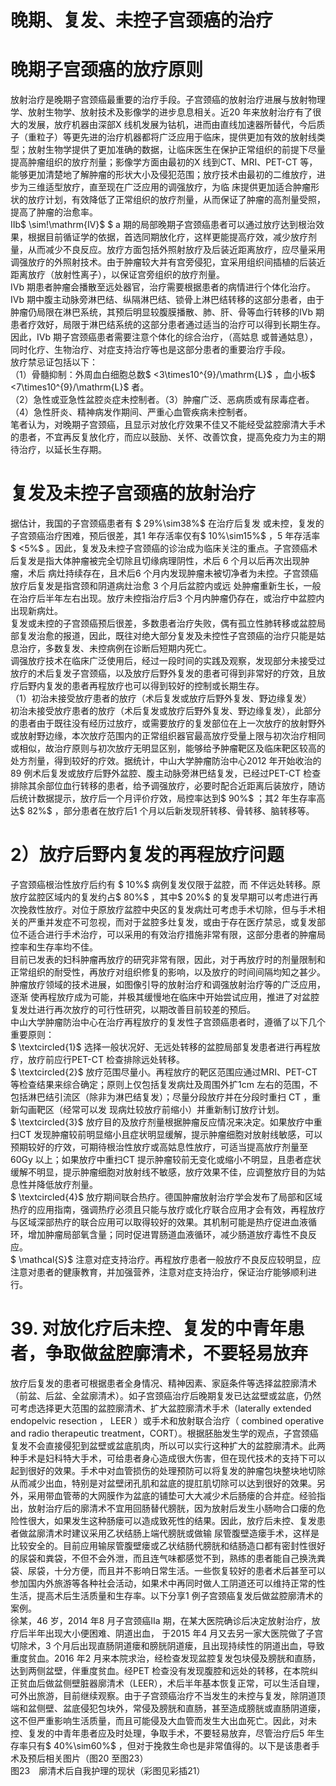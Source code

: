 # 晚期、复发、未控子宫颈癌的治疗  
#  晚期子宫颈癌的放疗原则  
放射治疗是晚期子宫颈癌最重要的治疗手段。子宫颈癌的放射治疗进展与放射物理学、放射生物学、放射技术及影像学的进步息息相关。近20 年来放射治疗有了很大的发展，放疗机器由深部X 线机发展为钴机，进而由直线加速器所替代，今后质子（重粒子）等更先进的治疗机器都将广泛应用于临床，提供更加有效的放射线类型；放射生物学提供了更加准确的数据，让临床医生在保护正常组织的前提下尽量提高肿瘤组织的放疗剂量；影像学方面由最初的X 线到CT、MRI、PET-CT 等，能够更加清楚地了解肿瘤的形状大小及侵犯范围；放疗技术由最初的二维放疗，进步为三维适型放疗，直至现在广泛应用的调强放疗，为临 床提供更加适合肿瘤形状的放疗计划，有效降低了正常组织的放疗剂量，从而保证了肿瘤的高剂量受照，提高了肿瘤的治愈率。  
Ⅱb$ \sim\!\mathrm{IV}$  $  a 期的局部晚期子宫颈癌患者可以通过放疗达到根治效果，根据目前循证学的依据，首选同期放化疗，这样更能提高疗效，减少放疗剂量，从而减少不良反应。放疗方面包括外照射放疗及后装近距离放疗，应尽量采用调强放疗的外照射技术。由于肿瘤较大并有宫旁侵犯，宜采用组织间插植的后装近距离放疗（放射性离子），以保证宫旁组织的放疗剂量。  
Ⅳb 期患者肿瘤会播散至远处器官，治疗需要根据患者的病情进行个体化治疗。Ⅳb 期中腹主动脉旁淋巴结、纵隔淋巴结、锁骨上淋巴结转移的这部分患者，由于肿瘤仍局限在淋巴系统，其预后明显较腹膜播散、肺、肝、骨等血行转移的Ⅳb 期患者疗效好，局限于淋巴结系统的这部分患者通过适当的治疗可以得到长期生存。因此，Ⅳb 期子宫颈癌患者需要注意个体化的综合治疗，（高姑息 或普通姑息），同时化疗、生物治疗、对症支持治疗等也是这部分患者的重要治疗手段。  
放疗禁忌证包括以下：  
（1）骨髓抑制：外周血白细胞总数$ <3\times10^{9}/\mathrm{L}$    ，血小板$ <7\times10^{9}/\mathrm{L}$     者。  
（2）急性或亚急性盆腔炎症未控制者。（3）肿瘤广泛、恶病质或有尿毒症者。（4）急性肝炎、精神病发作期间、严重心血管疾病未控制者。  
笔者认为，对晚期子宫颈癌，且显示对放化疗效果不佳又不能经受盆腔廓清大手术的患者，不宜再反复放化疗，而应以鼓励、关怀、改善饮食，提高免疫力为主的期待治疗，以延长生存期。  
#  复发及未控子宫颈癌的放射治疗  
据估计，我国的子宫颈癌患者有 $ 29\%\sim38\%$   在治疗后复发 或未控，复发的子宫颈癌治疗困难，预后很差，其1 年存活率仅有$ 10\%\sim15\%$ ，5 年存活率$ <5\%$ 。因此，复发及未控子宫颈癌的诊治成为临床关注的重点。子宫颈癌术后复发是指大体肿瘤被完全切除且切缘病理阴性，术后 6  个月以后再次出现肿瘤，术后 病灶持续存在，且术后6 个月内发现肿瘤未被切净者为未控。子宫颈癌放疗后复发是指宫颈和阴道病灶治愈 3  个月后盆腔内或远 处肿瘤重新生长，一般在治疗后半年左右出现。放疗未控指治疗后3 个月内肿瘤仍存在，或治疗中盆腔内出现新病灶。  
复发或未控的子宫颈癌预后很差，多数患者治疗失败，偶有孤立性肺转移或盆腔局部复发治愈的报道，因此，既往对绝大部分复发及未控性子宫颈癌的治疗只能是姑息治疗，多数复发、未控病例在诊断后短期内死亡。  
调强放疗技术在临床广泛使用后，经过一段时间的实践及观察，发现部分未接受过放疗的术后复发子宫颈癌，以及放疗后野外复发的患者可得到非常好的疗效，且放疗后野内复发的患者再程放疗也可以得到较好的控制或长期生存。  
（1）初治未接受放疗患者的放疗（术后复发或放疗后野外复发、野边缘复发）  
初治未接受放疗患者的放疗（术后复发或放疗后野外复发、野边缘复发），此部分的患者由于既往没有经历过放疗，或需要放疗的复发部位在上一次放疗的放射野外或放射野边缘，本次放疗范围内的正常组织器官最高放疗受量上限与初次治疗相同或相似，故治疗原则与初次放疗无明显区别，能够给予肿瘤靶区及临床靶区较高的处方剂量，得到较好的疗效。据统计，中山大学肿瘤防治中心2012 年开始收治的89 例术后复发或放疗后野外盆腔、腹主动脉旁淋巴结复发，已经过PET-CT 检查排除其余部位血行转移的患者，给予调强放疗，必要时配合近距离后装放疗，随访后统计数据提示，放疗后一个月评价疗效，局控率达到$ 90\%$ ；其2 年生存率高达$ 82\%$ ，部分患者在放疗后1 个月以后新发现肝转移、骨转移、脑转移等。  
# 2）放疗后野内复发的再程放疗问题  
子宫颈癌根治性放疗后约有 $ 10\%$   病例复发仅限于盆腔，而 不伴远处转移。原放疗盆腔区域内的复发约占$ 80\%$ ，其中$ 20\%$ 的复发早期可以考虑进行再次挽救性放疗。对位于原放疗盆腔中央区的复发病灶可考虑手术切除，但与手术相关的严重并发症不可忽视，而对于盆腔多灶复发，或由于存在医疗禁忌，或复发部位不适合进行手术治疗，可以采用的有效治疗措施非常有限，这部分患者的肿瘤局控率和生存率均不佳。  
目前已发表的妇科肿瘤再放疗的研究非常有限，因此，对于再放疗时的剂量限制和正常组织的耐受性，再放疗对组织修复的影响，以及放疗的时间间隔均知之甚少。肿瘤放疗领域的技术进展，如图像引导的放射治疗和调强放射治疗等的广泛应用，逐渐 使再程放疗成为可能，并极其缓慢地在临床中开始尝试应用，推进了对盆腔复发灶进行再次放疗的可行性研究，以期改善目前较差的预后。  
中山大学肿瘤防治中心在治疗再程放疗的复发性子宫颈癌患者时，遵循了以下几个重要原则：  
$ \textcircled{1}$    选择一般状况好、无远处转移的盆腔局部复发患者进行再程放疗，放疗前应行PET-CT 检查排除远处转移。  
$ \textcircled{2}$    放疗范围尽量小。再程放疗的靶区范围应通过MRI、PET-CT 等检查结果来综合确定；原则上仅包括复发病灶及周围外扩1cm 左右的范围，不包括淋巴结引流区（除非为淋巴结复发）；尽量分段放疗并在分段时重扫 CT ，重新勾画靶区（经常可以发 现病灶较放疗前缩小）并重新制订放疗计划。  
$ \textcircled{3}$    放疗目的及放疗剂量根据肿瘤反应情况来决定。如果放疗中重扫CT 发现肿瘤较前明显缩小且症状明显缓解，提示肿瘤细胞对放射线敏感，可以预期较好的疗效，可期待根治性放疗或高姑息性放疗，可适当提高放疗剂量至60Gy 以上；如果放疗中重扫CT 提示肿瘤较前无变化或缩小不明显，且患者症状缓解不明显，提示肿瘤细胞对放射线不敏感，放疗效果不佳，应调整放疗目的为姑息性并降低放疗剂量。  
$ \textcircled{4}$    放疗期间联合热疗。德国肿瘤放射治疗学会发布了局部和区域热疗的应用指南，强调热疗必须且只能与放疗或化疗联合应用才会有效，再程放疗与区域深部热疗的联合应用可以取得较好的效果。其机制可能是热疗促进血液循环，增加肿瘤局部氧含量；同时促进胃肠道血液循环，减少肠道放疗毒性不良反应。  
$ \mathcal{S}$    注意对症支持治疗。再程放疗患者一般放疗不良反应较明显，应注意对患者的健康教育，并加强营养，注意对症支持治疗，保证治疗能够顺利进行。  
# 39. 对放化疗后未控、复发的中青年患者，争取做盆腔廓清术，不要轻易放弃  
放疗后复发的患者可根据患者全身情况、精神因素、家庭条件等选择盆腔廓清术（前盆、后盆、全盆廓清术）。如子宫颈癌治疗后晚期复发已达盆壁或盆底，仍然可考虑选择更大范围的盆腔廓清术、扩大盆腔廓清术手术（laterally extended endopelvic resection ， LEER ）或手术和放射联合治疗（ combined operative  and radio therapeutic treatment，CORT）。根据胚胎发生学的观点，子宫颈癌复发不会直接侵犯到盆壁或盆底肌肉，所以可以实行这种扩大的盆腔廓清术。此两种手术是妇科特大手术，可给患者身心造成很大伤害，但在现代技术的支持下可以起到很好的效果。手术中对血管损伤的处理预防可以将复发的肿瘤包块整块地切除从而减少出血，特别是对盆壁闭孔肌和盆底的提肛肌切除可以达到很好的效果。另外，采用带血管蒂的大网膜作为盆底的铺垫可大大减少术后肠瘘的合并症。经验指出，放射治疗后的廓清术不宜用回肠替代膀胱，因为放射后发生小肠吻合口瘘的危险性很大，如果发生这种肠瘘可以造成致死性的结果。因此，放疗后未控、复发患者做盆廓清术时建议采用乙状结肠上端代膀胱或做输 尿管腹壁造瘘手术，这样是比较安全的。目前应用输尿管腹壁瘘或乙状结肠代膀胱和结肠造口都有密封性很好的尿袋和粪袋，不但不会外泄，而且连气味都感觉不到，熟练的患者能自己换洗粪袋、尿袋，十分方便，而且并不影响日常生活。一些恢复较好的患者术后甚至可以参加国内外旅游等各种社会活动，如果术中再同时做人工阴道还可以维持正常的性生活，提高术后生活质量和生存率。以下分享1 例子宫颈癌复发后做盆腔廓清术的案例。  
徐某，46 岁，2014 年8 月子宫颈癌Ⅱa 期，在某大医院确诊后决定放射治疗，放疗后半年出现大小便困难、阴道出血， 于2015 年4 月又去另一家大医院做了子宫切除术，3 个月后出现直肠阴道瘘和膀胱阴道瘘，且出现持续性的阴道出血，导致重度贫血。2016 年2 月来本院求治，经检查发现盆腔复发包块侵及膀胱和直肠，达到两侧盆壁，伴重度贫血。经PET 检查没有发现腹腔和远处的转移，在本院纠正贫血后做盆侧壁脏器廓清术（LEER），术后半年基本恢复正常，可以生活自理，可外出旅游，目前继续观察。由于子宫颈癌治疗不当发生的未控与复发，除阴道顶端和盆侧壁、盆底侵犯包块外，常侵及膀胱和直肠，甚至造成膀胱或直肠阴道瘘，这不但严重影响生活质量，而且可能侵及大血管而发生大出血死亡。因此，对未控、复发的中青年患者应及时处理，争取手术，不要轻易放弃，尽管治疗后5 年生存率只有$ 40\%\sim60\%$ ，但对于挽救生命也是非常值得的。以下是该患者手术及预后相关图片（图20 至图23）  
图23　廓清术后自我护理的现状（彩图见彩插21）  